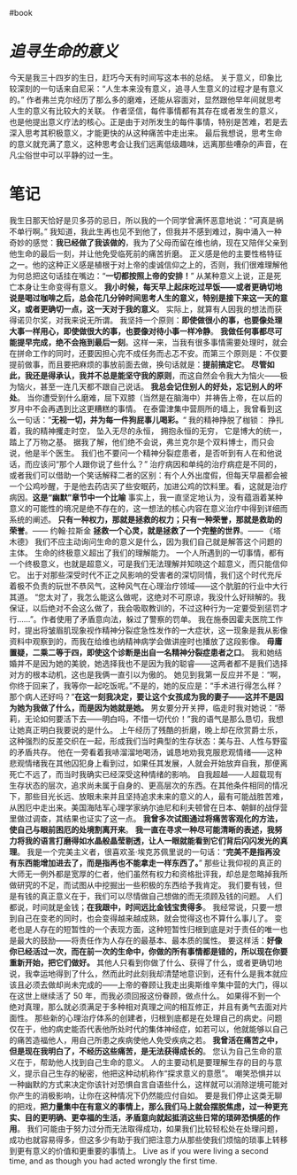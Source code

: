 #book
# *追寻生命的意义*
今天是我三十四岁的生日，赶巧今天有时间写这本书的总结。
关于意义，印象比较深刻的一句话来自尼采：“人生本来没有意义，追寻人生意义的过程才是有意义的。”
作者弗兰克尔经历了那么多的磨难，还能从容面对，显然跟他早年间就思考人生的意义有比较大的关联。
作者坚信，每件事情都有其存在或者发生的意义，也是他提出意义疗法的核心。正是由于对所发生的每件事情，特别是苦难，若是去深入思考其积极意义，才能更快的从这种痛苦中走出来。
最后我想说，思考生命的意义就充满了意义，这种思考会让我们远离低级趣味，远离那些嘈杂的声音，在凡尘俗世中可以平静的过一生。
# 笔记
我生日那天恰好是贝多芬的忌日，所以我的一个同学曾满怀恶意地说：“可真是祸不单行啊。”
我知道，我此生再也见不到他了，但我并不感到难过，胸中涌入一种奇妙的感觉：**我已经做了我该做的**，我为了父母而留在维也纳，现在又陪伴父亲到他生命的最后一刻，并让他免受临死前的痛苦折磨。
正义感是他的主要性格特征之一。他的这种正义感是植根于对上帝的虔诚信仰之上的，否则，我们很难理解他为何总把这句话挂在嘴边：“**一切都按照上帝的安排！**”
从某种意义上说，正是死亡本身让生命变得有意义。
**我小时候，每天早上起床吃过早饭——或者更确切地说是喝过咖啡之后，总会花几分钟时间思考人生的意义，特别是接下来这一天的意义，或者更确切一点，这一天对于我的意义**。
实际上，就算有人因我的想法而获得诺贝尔奖，对我来说无所谓。
我坚持一个原则：**即使做很小的事，也要像处理大事一样用心，即使做很大的事，也要像对待小事一样冷静**。
**我做任何事都尽可能提早完成，绝不会拖到最后一刻**。这样一来，当我有很多事情需要处理时，就会在拼命工作的同时，还要因担心完不成任务而忐忑不安。而第三个原则是：不仅要提前做事，而且要把麻烦的事放前面去做，换句话就是：**提前搞定它**。
**尽管如此，我还是得承认，我并不总是能坚守我的原则**，而这自然会令我大为恼火——极为恼火，甚至一连几天都不跟自己说话。
**我总会记住别人的好处，忘记别人的坏处**。
当你遭受到什么磨难，屈下双膝（当然是在脑海中）并祷告上帝，在以后的岁月中不会再遇到比这更糟糕的事情。
在泰雷津集中营厕所的墙上，我曾看到这么一句话：”**无视一切，并为每一件狗屁事儿喝彩。**“
我的精神挣脱了枷锁：
挣扎着，我的精神攫走时空，
坠入无尽的永恒，
拥抱永恒的无穷，
它是博大的统一，
踏上了万物之基。
据我了解，他们绝不会说，弗兰克尔是个双料博士，而只会说，他是半个医生。
我们也不要问一个精神分裂症患者，是否听到有人在和他说话，而应该问“那个人跟你说了些什么？”
治疗病因和单纯的治疗病症是不同的，或者我们可以借助一个笑话解释二者的区别：有个人外出度假，但每天早晨都会被一个公鸡吵醒，于是他去药店买了些安眠药，加进公鸡的饮料里。看，这就是治疗病因。**这是“幽默”章节中一个比喻**
事实上，我一直坚定地认为，没有蕴涵着某种意义的可能性的境况是绝不存在的，这一想法的核心内容在意义治疗中得到详细而系统的阐述。
**只有一种权力，那就是拯救的权力；只有一种荣誉，那就是救助的荣誉**。—— 约翰·拉斯金
**拯救一个心灵，就是拯救了一个完整的世界**。—— 《塔木德》
我们不应主动询问生命的意义是什么，因为我们自己就是解答这个问题的主体。
生命的终极意义超出了我们的理解能力。
一个人所遇到的一切事情，都有一个终极意义，也就是超意义，可是我们无法理解并知晓这个超意义，而只能信仰它。
出于对那些深受时代不正之风影响的受害者的深切同情，我们这个时代充斥着极不负责的玩世不恭风气，这种风气在心理治疗领域——这个肮脏的行业中大行其道。
“您太对了，我怎么能这么做呢，这绝对不可原谅，我没什么好辩解的。我保证，以后绝对不会这么做了，我会吸取教训的，不过这种行为一定要受到惩罚才行……”。作者使用了矛盾意向法，躲过了警察的罚单。
我在施泰因霍夫医院工作时，提出将皱眉肌现象视作精神分裂症急性发作的一大症状，这一现象是我从影像资料中观察到的，而我在给维也纳精神病学会做讲座时也播放了这段影像。
**毋庸置疑，二乘二等于四，即使这个诊断是出自一名精神分裂症患者之口**。
我和她结婚并不是因为她的美貌，她选择我也不是因为我的聪睿——这两者都不是我们选择对方的根本动机，这也是我俩一直引以为傲的。
她见到我第一反应并不是：“啊，你终于回来了，我等你一起吃饭呢。”不是的，她的反应是：“手术进行得怎么样？那个病人还好吗？”**在这一刻我决定，要让这个女孩成为我的妻子——这并不是因为她为我做了什么，而是因为她就是她。**
男女要分开关押，临走时我对她说：“蒂莉，无论如何要活下去——明白吗，不惜一切代价！”我的语气是那么恳切，我想让她真正明白我要说的是什么。
上午经历了残酷的折磨，晚上却在欣赏爵士乐，这种强烈的反差交织在一起，形成我们当时典型的生存状态：美与丑、人性与野蛮的矛盾共存。
他在一旁看着我哧溜溜地喝汤，诚恳地劝我克服悲观情绪——这种悲观情绪我在其他囚犯身上看到过，如果任其发展，人就会开始放弃自我，那便离死亡不远了，而当时我确实已经深受这种情绪的影响。
自我超越——人超载现有生存状态的层次，追求尚未属于自身的、更高层次的东西。在其他条件相同的情况下，那些目光长远、放眼未来并且坚持追求未来的意义的人，最有可能战胜苦难，从困厄中走出来。美国海陆军心理学家纳尔迪尼和利夫顿曾在日本、朝鲜的战俘营里做过调查，其结果也证实了这一点。
**我曾多次试图通过将痛苦客观化的方法，使自己与眼前困厄的处境割离开来**。
**我一直在寻求一种尽可能清晰的表述，我努力将我的语言打磨得如水晶般晶莹剔透，让人一眼就能看到它们背后闪闪发光的真理**。
我是一个完美主义者，很喜欢圣·埃克苏佩里说的一句话：“**完美不是指再没有东西能增加进去了，而是指再也不能拿走一样东西了。**”
那些让我仰视的真正的大师无一例外都是宽厚的仁者，他们虽然有权力和资格批评我，却总是忽略掉我所做研究的不足，而试图从中挖掘出一些积极的东西给予我肯定。
我们要有钱，但是有钱的真正意义在于，我们可以尽情做自己想做的而无须顾及钱的问题。
人们都说，时间就是金钱；**在我跟中，时间远比金钱宝贵得多**。
我经常说，只要一想到自己在变老的同时，也会变得越来越成熟，就会觉得这也不算什么事儿了。
变老也是人存在的短暂性的一个表现方面，这种短暂性归根到底是对于责任的唯一也是最大的鼓励——将责任作为人存在的最基本、最本质的属性。
要这样活：**好像你已经活过一次，而在前一次的生命中，你做的所有事情都是错的，所以现在你要重新开始，把它们做好。**
其他人只看到你做了什么、获得了什么，或者更确切地说，我幸运地得到了什么，然而此时此刻我却清楚地意识到，还有什么是我本就应该且必须去做却尚未完成的——上帝的眷顾让我走出奥斯维辛集中营的大门，得以在这世上继续活了 50 年，而我必须回报这份眷顾，做点什么。
如果得不到一个绝对真理，那么就必须满足于多种相对真理之间的相互修正，并且有勇气去面对片面性。
那些新的心理治疗体系的创建者，归根到底都是在处理自己的病史。问题仅在于，他的病史能否代表他所处时代的集体神经症，如若可以，他就能够以自己的痛苦造福他人，用自己所患之疾病使他人免受疾病之若。
**我曾活在痛苦之中，但是现在我明白了，不经历这些痛苦，是无法获得成长的**。
您认为自己生命的意义在于，帮助他人找到自己生命的意义。
人的主要动机是要理解生存的目的与意义，提示自己生存的秘密，他把这种动机称作“探求意义的意愿”。
嘲笑恐惧并以一种幽默的方式来决定你该针对恐惧自言自语些什么，这样就可以消除逆境可能对你产生的消极影响，让你在这种情况下仍然能应付自如。
要是我们停止这类无聊的把戏，**把力量集中在有意义的事情上，那么我们马上就会摆脱焦虑，过一种更充实、目的更明确、更幸福的生活，矛盾意向就起抵消这些日常的琐碎恐惧感的作用**。
我们可能由于努力过分而无法取得成功，如果我们比较轻松处在处理问题，成功也就容易得多，但这多少有助于我们把注意力从那些使我们烦恼的琐事上转移到更有意义的价值和更重要的事情上。
Live as if you were living a second time, and as though you had acted wrongly the first time.



